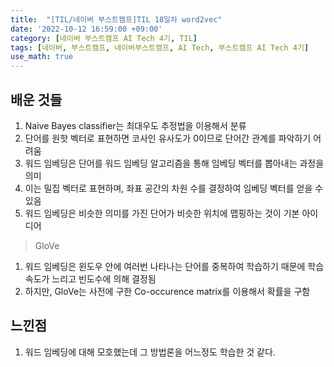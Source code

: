 ```yaml
---
title:  "[TIL/네이버 부스트캠프]TIL 18일차 word2vec"
date: '2022-10-12 16:59:00 +09:00'
category: [네이버 부스트캠프 AI Tech 4기, TIL]
tags: [네이버, 부스트캠프, 네이버부스트캠프, AI Tech, 부스트캠프 AI Tech 4기]
use_math: true
---
```

## 배운 것들

1. Naive Bayes classifier는 최대우도 추정법을 이용해서 분류
2. 단어를 원핫 벡터로 표현하면 코사인 유사도가 0이므로 단어간 관계를 파악하기 어려움
3. 워드 임베딩은 단어를 워드 임베딩 알고리즘을 통해 임베딩 벡터를 뽑아내는 과정을 의미
4. 이는 밀집 벡터로 표현하며, 좌표 공간의 차원 수를 결정하여 임베딩 벡터를 얻을 수 있음
5. 워드 임베딩은 비슷한 의미를 가진 단어가 비슷한 위치에 맵핑하는 것이 기본 아이디어

> GloVe
1. 워드 임베딩은 윈도우 안에 여러번 나타나는 단어를 중복하여 학습하기 때문에 학습 속도가 느리고 빈도수에 의해 결정됨
2. 하지만, GloVe는 사전에 구한 Co-occurence matrix를 이용해서 확률을 구함

## 느낀점
1. 워드 임베딩에 대해 모호했는데 그 방법론을 어느정도 학습한 것 같다.
